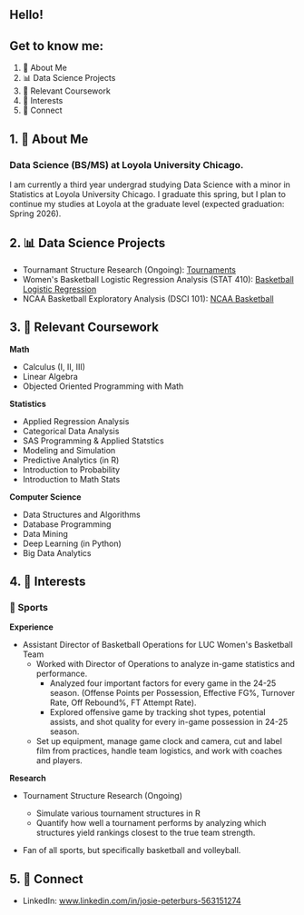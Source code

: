## Hello!

## Get to know me:

1. 👋 About Me
2. 📊 Data Science Projects
3. 📝 Relevant Coursework
4. 🌱 Interests
5. 👥 Connect

## 1. 👋 About Me

### Data Science (BS/MS) at Loyola University Chicago.

I am currently a third year undergrad studying Data Science with a minor in Statistics at Loyola University Chicago. I graduate this spring, but I plan to continue my studies at Loyola at the graduate level (expected graduation: Spring 2026).

## 2. 📊 Data Science Projects

- Tournamant Structure Research (Ongoing): [Tournaments](https://github.com/gjm112/tournaments.git)
- Women's Basketball Logistic Regression Analysis (STAT 410): [Basketball Logistic Regression](https://github.com/JoPeterburs/stat410-project)
- NCAA Basketball Exploratory Analysis (DSCI 101): [NCAA Basketball](https://github.com/JoPeterburs/dsci101-project.git)

## 3. 📝 Relevant Coursework

**Math**
- Calculus (I, II, III)
- Linear Algebra
- Objected Oriented Programming with Math

**Statistics**
- Applied Regression Analysis
- Categorical Data Analysis
- SAS Programming & Applied Statstics
- Modeling and Simulation
- Predictive Analytics (in R)
- Introduction to Probability
- Introduction to Math Stats

**Computer Science**
- Data Structures and Algorithms
- Database Programming
- Data Mining
- Deep Learning (in Python)
- Big Data Analytics

## 4. 🌱 Interests

### 🏀 Sports

**Experience**
- Assistant Director of Basketball Operations for LUC Women's Basketball Team
  - Worked with Director of Operations to analyze in-game statistics and performance.
    - Analyzed four important factors for every game in the 24-25 season. (Offense Points per Possession,  Effective FG%, Turnover Rate, Off Rebound%, FT Attempt Rate).
    - Explored offensive game by tracking shot types, potential assists, and shot quality for every in-game possession in 24-25 season.
  - Set up equipment, manage game clock and camera, cut and label film from practices, handle team logistics, and work with coaches and players.

**Research**
- Tournament Structure Research (Ongoing)
  - Simulate various tournament structures in R
  - Quantify how well a tournament performs by analyzing which structures yield rankings closest to the true team strength.
 
- Fan of all sports, but specifically basketball and volleyball.

## 5. 👥 Connect

- LinkedIn: www.linkedin.com/in/josie-peterburs-563151274
